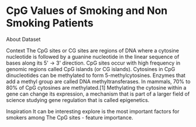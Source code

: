 # CpG Values of Smoking and Non Smoking Patients


About Dataset

Context
The CpG sites or CG sites are regions of DNA where a cytosine nucleotide is followed by a guanine nucleotide in the linear sequence of bases along its 5' → 3' direction. CpG sites occur with high frequency in genomic regions called CpG islands (or CG islands). Cytosines in CpG dinucleotides can be methylated to form 5-methylcytosines. Enzymes that add a methyl group are called DNA methyltransferases. In mammals, 70% to 80% of CpG cytosines are methylated.[1] Methylating the cytosine within a gene can change its expression, a mechanism that is part of a larger field of science studying gene regulation that is called epigenetics.


Inspiration
It can be interesting explore is the most important factors for smokers among The CpG sites - feature importance.
